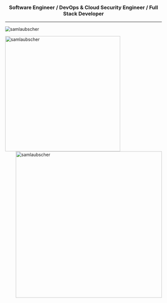 <h3 align="center">Software Engineer / DevOps & Cloud Security Engineer / Full Stack Developer</h3>
<hr>

<img align="center" src="https://github-profile-trophy.vercel.app/?username=samlaubscher&column=8&margin-w=15&margin-h=15" alt="samlaubscher" />

<p><img width="370" align="left" src="https://github-readme-stats.vercel.app/api?username=samlaubscher&locale=en&theme=synthwave&count_private=true&include_all_commits=true&hide_title=true&hide_rank=true&show_icons=true" alt="samlaubscher" />

<img width="470" align="right" src="https://github-readme-streak-stats.herokuapp.com/?user=samlaubscher&theme=synthwave" alt="samlaubscher" /></p>
